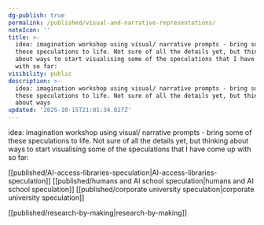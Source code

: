 ```yaml
---
dg-publish: true
permalink: /published/visual-and-narrative-representations/
noteIcon: ''
title: >-
  idea: imagination workshop using visual/ narrative prompts - bring some of
  these speculations to life. Not sure of all the details yet, but thinking
  about ways to start visualising some of the speculations that I have come up
  with so far:
visibility: public
description: >-
  idea: imagination workshop using visual/ narrative prompts - bring some of
  these speculations to life. Not sure of all the details yet, but thinking
  about ways 
updated: '2025-10-15T21:01:34.027Z'
---
```


idea: imagination workshop using visual/ narrative prompts - bring some of these speculations to life. Not sure of all the details yet, but thinking about ways to start visualising some of the speculations that I have come up with so far:

[[published/AI-access-libraries-speculation\|AI-access-libraries-speculation]]
[[published/humans and AI school speculation\|humans and AI school speculation]]
[[published/corporate university speculation\|corporate university speculation]]


[[published/research-by-making\|research-by-making]]
